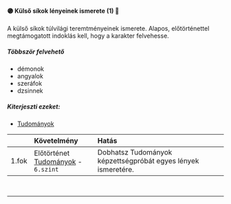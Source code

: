 #### 🟣 Külső síkok lényeinek ismerete (1) 🔁

A külső síkok túlvilági teremtményeinek ismerete. Alapos, előtörténettel megtámogatott indoklás kell, hogy a karakter felvehesse.

##### Többször felvehető
- démonok
- angyalok
- szeráfok
- dzsinnek

##### Kiterjeszti ezeket:
- [Tudományok](../kepzettsegek/tudomanyok.md)

|       | Követelmény                                                              | Hatás                                                         |
| :---- | :----------------------------------------------------------------------- | :------------------------------------------------------------ |
| 1.fok | Előtörténet<br />[Tudományok](../kepzettsegek/tudomanyok.md) - `6.szint` | Dobhatsz Tudományok képzettségpróbát egyes lények ismeretére. |

<br />

---


